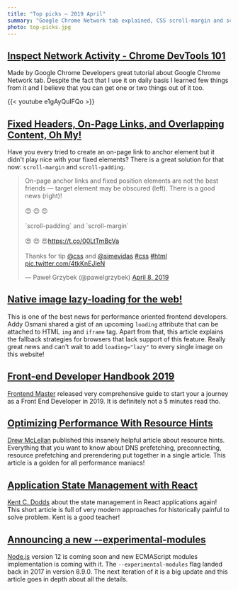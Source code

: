 ```yaml
---
title: "Top picks — 2019 April"
summary: "Google Chrome Network tab explained, CSS scroll-margin and scroll-padding,native lazy-loading for images and iframes is coming, Front-end Developer Handbook 2019, performance hints guide, state management in React apps in 2019, native ECMAScript modules in Node.js and more…"
photo: top-picks.jpg
---
```


## [Inspect Network Activity - Chrome DevTools 101](https://youtu.be/e1gAyQuIFQo)

Made by Google Chrome Developers great tutorial about Google Chrome Network tab. Despite the fact that I use it on daily basis I learned few things from it and I believe that you can get one or two things out of it too.

{{< youtube e1gAyQuIFQo >}}

## [Fixed Headers, On-Page Links, and Overlapping Content, Oh My!](https://css-tricks.com/fixed-headers-on-page-links-and-overlapping-content-oh-my/)

Have you every tried to create an on-page link to anchor element but it didn't play nice with your fixed elements? There is a great solution for that now: `scroll-margin` and `scroll-padding`.

<blockquote class="twitter-tweet"><p lang="en" dir="ltr">On-page anchor links and fixed position elements are not the best friends — target element may be obscured (left). There is a good news (right)!<br><br>😍 😍 😍<br><br>`scroll-padding` and `scroll-margin`<br><br>😍 😍 😍<a href="https://t.co/00LtTmBcVa">https://t.co/00LtTmBcVa</a><br><br>Thanks for tip <a href="https://twitter.com/css?ref_src=twsrc%5Etfw">@css</a> and <a href="https://twitter.com/simevidas?ref_src=twsrc%5Etfw">@simevidas</a> <a href="https://twitter.com/hashtag/css?src=hash&amp;ref_src=twsrc%5Etfw">#css</a> <a href="https://twitter.com/hashtag/html?src=hash&amp;ref_src=twsrc%5Etfw">#html</a> <a href="https://t.co/4tkKnEJleN">pic.twitter.com/4tkKnEJleN</a></p>&mdash; Paweł Grzybek (@pawelgrzybek) <a href="https://twitter.com/pawelgrzybek/status/1115152001917227008?ref_src=twsrc%5Etfw">April 8, 2019</a></blockquote> <script async src="https://platform.twitter.com/widgets.js" charset="utf-8"></script>

## [Native image lazy-loading for the web!](https://addyosmani.com/blog/lazy-loading/)

This is one of the best news for performance oriented frontend developers. Addy Osmani shared a gist of an upcoming `loading` attribute that can be attached to HTML `img` and `iframe` tag. Apart from that, this article explains the fallback strategies for browsers that lack support of this feature. Really great news and can't wait to add `loading="lazy"` to every single image on this website!


## [Front-end Developer Handbook 2019](https://frontendmasters.com/books/front-end-handbook/2019/)

[Frontend Master](https://frontendmasters.com/) released very comprehensive guide to start your a journey as a Front End Developer in 2019. It is definitely not a 5 minutes read tho.

## [Optimizing Performance With Resource Hints](https://www.smashingmagazine.com/2019/04/optimization-performance-resource-hints/)

[Drew McLellan](https://twitter.com/drewm) published this insanely helpful article about resource hints. Everything that you want to know about DNS prefetching, preconnecting, resource prefetching and prerendering put together in a single article. This article is a golden for all performance maniacs!

## [Application State Management with React](https://kentcdodds.com/blog/application-state-management-with-react)

[Kent C. Dodds](https://twitter.com/kentcdodds/) about the state management in React applications again! This short article is full of very modern approaches for historically painful to solve problem. Kent is a good teacher!

## [Announcing a new --experimental-modules](https://medium.com/@nodejs/announcing-a-new-experimental-modules-1be8d2d6c2ff)

[Node.js](https://nodejs.org/) version 12 is coming soon and new ECMAScript modules implementation is coming with it. The `--experimental-modules` flag landed back in 2017 in version 8.9.0. The next iteration of it is a big update and this article goes in depth about all the details.

